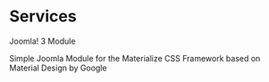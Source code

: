 # Services
Joomla! 3 Module

Simple Joomla Module for the Materialize CSS Framework based on Material Design by Google
